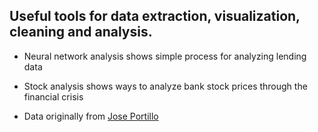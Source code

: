 ## Useful tools for data extraction, visualization, cleaning and analysis.

- Neural network analysis shows simple process for analyzing lending data

- Stock analysis shows ways to analyze bank stock prices through the financial crisis

- Data originally from [Jose Portillo](https://www.udemy.com/course/python-for-data-science-and-machine-learning-bootcamp/)
